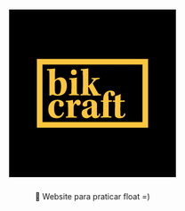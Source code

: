<h1 align="center">
   <img src="./img/og-image.png">
</h1>
<p align="center">🚀 Website para praticar float =)</p>
